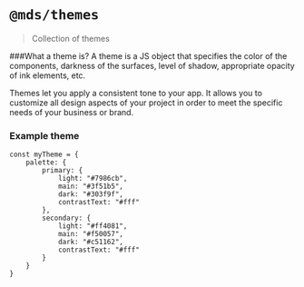 # `@mds/themes`

> Collection of themes

###What a theme is?
A theme is a JS object that specifies the color of the components, darkness of the surfaces, level of shadow, appropriate opacity of ink elements, etc.

Themes let you apply a consistent tone to your app. It allows you to customize all design aspects of your project in order to meet the specific needs of your business or brand.


### Example theme

```
const myTheme = {
    palette: {
        primary: {
            light: "#7986cb",
            main: "#3f51b5",
            dark: "#303f9f",
            contrastText: "#fff"
        },
        secondary: {
            light: "#ff4081",
            main: "#f50057",
            dark: "#c51162",
            contrastText: "#fff"
        }
    }
}
```
